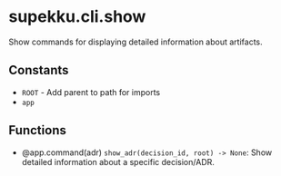 # supekku.cli.show

Show commands for displaying detailed information about artifacts.

## Constants

- `ROOT` - Add parent to path for imports
- `app`

## Functions

- @app.command(adr) `show_adr(decision_id, root) -> None`: Show detailed information about a specific decision/ADR.
